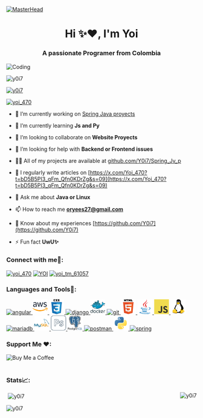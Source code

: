 [![MasterHead](https://d.furaffinity.net/art/maokaw/1633285113/1633285102.maokaw_fae_big.gif)](https://discord.com/invite/pqfvqh44)
<h1 align="center">Hi ✨❤, I'm Yoi</h1>
<h3 align="center">A passionate Programer from Colombia</h3>
<img align="center" alt="Coding" width="400" src="https://truecolorsunited.org/wp-content/uploads/The-Matrix-code-animated-1.gif">

<p align="left"> <img src="https://komarev.com/ghpvc/?username=y0i7&label=Profile%20views&color=0e75b6&style=flat" alt="y0i7" /> </p>

<p align="left"> <a href="https://github.com/ryo-ma/github-profile-trophy"><img src="https://github-profile-trophy.vercel.app/?username=y0i7" alt="y0i7" /></a> </p>

<p align="left"> <a href="https://twitter.com/yoi_470" target="blank"><img src="https://img.shields.io/twitter/follow/yoi_470?logo=twitter&style=for-the-badge" alt="yoi_470" /></a> </p>

- 🔭 I’m currently working on [Spring Java proyects](https://github.com/Y0i7/Spring_Jv_p)

- 🌱 I’m currently learning **Js and Py**

- 👯 I’m looking to collaborate on **Website Proyects**

- 🤝 I’m looking for help with **Backend or Frontend issues**

- 👨‍💻 All of my projects are available at [github.com/Y0i7/Spring_Jv_p](github.com/Y0i7/Spring_Jv_p)

- 📝 I regularly write articles on [https://x.com/Yoi_470?t=bD5B5PI3_qFm_Qfn0KDrZg&s=09](https://x.com/Yoi_470?t=bD5B5PI3_qFm_Qfn0KDrZg&s=09)

- 💬 Ask me about **Java or Linux**

- 📫 How to reach me **oryees27@gmail.com**

- 📄 Know about my experiences [https://github.com/Y0i7](https://github.com/Y0i7)

- ⚡ Fun fact **UwU✨**

<h3 align="left">Connect with me📧:</h3>
<p align="left">
<a href="https://x.com/Yoi_470?t=VKMkZroGeyozpZ4uxwQaeg&s=09" target="blank"><img align="center" src="https://raw.githubusercontent.com/rahuldkjain/github-profile-readme-generator/master/src/images/icons/Social/twitter.svg" alt="yoi_470" height="30" width="40" /></a>
<a href="https://www.instagram.com/y0i473?igsh=a21oM3NmdG5neHRo" target="blank"><img align="center" src="https://raw.githubusercontent.com/rahuldkjain/github-profile-readme-generator/master/src/images/icons/Social/instagram.svg" alt="YOI" height="30" width="40" /></a>
<a href="https://discord.com/invite/a53EUhhH" target="blank"><img align="center" src="https://raw.githubusercontent.com/rahuldkjain/github-profile-readme-generator/master/src/images/icons/Social/discord.svg" alt="yoi_tm_61057" height="30" width="40" /></a>
</p>

<h3 align="left">Languages and Tools🦾:</h3>
<p align="left"> <a href="https://angular.io" target="_blank" rel="noreferrer"> <img src="https://angular.io/assets/images/logos/angular/angular.svg" alt="angular" width="40" height="40"/> </a> <a href="https://aws.amazon.com" target="_blank" rel="noreferrer"> <img src="https://raw.githubusercontent.com/devicons/devicon/master/icons/amazonwebservices/amazonwebservices-original-wordmark.svg" alt="aws" width="40" height="40"/> </a> <a href="https://www.w3schools.com/css/" target="_blank" rel="noreferrer"> <img src="https://raw.githubusercontent.com/devicons/devicon/master/icons/css3/css3-original-wordmark.svg" alt="css3" width="40" height="40"/> </a> <a href="https://www.djangoproject.com/" target="_blank" rel="noreferrer"> <img src="https://cdn.worldvectorlogo.com/logos/django.svg" alt="django" width="40" height="40"/> </a> <a href="https://www.docker.com/" target="_blank" rel="noreferrer"> <img src="https://raw.githubusercontent.com/devicons/devicon/master/icons/docker/docker-original-wordmark.svg" alt="docker" width="40" height="40"/> </a> <a href="https://git-scm.com/" target="_blank" rel="noreferrer"> <img src="https://www.vectorlogo.zone/logos/git-scm/git-scm-icon.svg" alt="git" width="40" height="40"/> </a> <a href="https://www.w3.org/html/" target="_blank" rel="noreferrer"> <img src="https://raw.githubusercontent.com/devicons/devicon/master/icons/html5/html5-original-wordmark.svg" alt="html5" width="40" height="40"/> </a> <a href="https://www.java.com" target="_blank" rel="noreferrer"> <img src="https://raw.githubusercontent.com/devicons/devicon/master/icons/java/java-original.svg" alt="java" width="40" height="40"/> </a> <a href="https://developer.mozilla.org/en-US/docs/Web/JavaScript" target="_blank" rel="noreferrer"> <img src="https://raw.githubusercontent.com/devicons/devicon/master/icons/javascript/javascript-original.svg" alt="javascript" width="40" height="40"/> </a> <a href="https://www.linux.org/" target="_blank" rel="noreferrer"> <img src="https://raw.githubusercontent.com/devicons/devicon/master/icons/linux/linux-original.svg" alt="linux" width="40" height="40"/> </a> <a href="https://mariadb.org/" target="_blank" rel="noreferrer"> <img src="https://www.vectorlogo.zone/logos/mariadb/mariadb-icon.svg" alt="mariadb" width="40" height="40"/> </a> <a href="https://www.mysql.com/" target="_blank" rel="noreferrer"> <img src="https://raw.githubusercontent.com/devicons/devicon/master/icons/mysql/mysql-original-wordmark.svg" alt="mysql" width="40" height="40"/> </a> <a href="https://www.photoshop.com/en" target="_blank" rel="noreferrer"> <img src="https://raw.githubusercontent.com/devicons/devicon/master/icons/photoshop/photoshop-line.svg" alt="photoshop" width="40" height="40"/> </a> <a href="https://www.postgresql.org" target="_blank" rel="noreferrer"> <img src="https://raw.githubusercontent.com/devicons/devicon/master/icons/postgresql/postgresql-original-wordmark.svg" alt="postgresql" width="40" height="40"/> </a> <a href="https://postman.com" target="_blank" rel="noreferrer"> <img src="https://www.vectorlogo.zone/logos/getpostman/getpostman-icon.svg" alt="postman" width="40" height="40"/> </a> <a href="https://www.python.org" target="_blank" rel="noreferrer"> <img src="https://raw.githubusercontent.com/devicons/devicon/master/icons/python/python-original.svg" alt="python" width="40" height="40"/> </a> <a href="https://spring.io/" target="_blank" rel="noreferrer"> <img src="https://www.vectorlogo.zone/logos/springio/springio-icon.svg" alt="spring" width="40" height="40"/> </a> </p>

<h3 align="left">Support Me ❤:</h3>
<p><a href="https://buymeacoffee.com/oryees27s"> <img align="left" src="https://cdn.buymeacoffee.com/buttons/v2/default-yellow.png" height="50" width="210" alt="Buy Me a Coffee" /></a></p><br><br>

<h3 align="left">Stats📈:</h3>
<div>
<p><img align="right" src="https://github-readme-stats.vercel.app/api/top-langs?username=y0i7&show_icons=true&locale=en&layout=compact" alt="y0i7" /></p>
<p>&nbsp;<img align="center" src="https://github-readme-stats.vercel.app/api?username=y0i7&show_icons=true&locale=en" alt="y0i7" /></p>
<p><img align="center" src="https://github-readme-streak-stats.herokuapp.com/?user=y0i7&" alt="y0i7" /></p>
</div>
